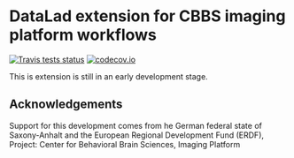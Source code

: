 # DataLad extension for CBBS imaging platform workflows

[![Travis tests status](https://secure.travis-ci.org/psychoinformatics-de/datalad-hirni.png?branch=master)](https://travis-ci.org/psychoinformatics-de/datalad-hirni) [![codecov.io](https://codecov.io/github/psychoinformatics-de/datalad-hirni/coverage.svg?branch=master)](https://codecov.io/github/psychoinformatics-de/datalad-hirni?branch=master)

This is extension is still in an early development stage.


## Acknowledgements

Support for this development comes from he German federal state of
Saxony-Anhalt and the European Regional Development Fund (ERDF), Project:
Center for Behavioral Brain Sciences, Imaging Platform
